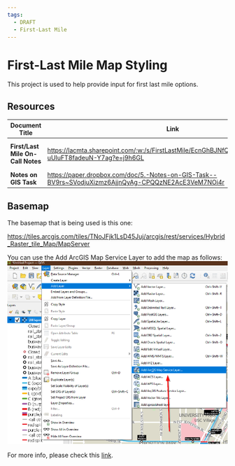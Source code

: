 ```yaml
---
tags:
  - DRAFT
  - First-Last Mile
---
```


# First-Last Mile Map Styling

This project is used to help provide input for first last mile options.

## Resources


| Document Title | Link| Description|
|----|----|-----|
|**First/Last Mile On-Call Notes**|https://lacmta.sharepoint.com/:w:/s/FirstLastMile/EcnGhBJNfQ9MluHXf_ch1qcBG9W-uUIuFT8fadeuN-Y7ag?e=j9h6GL|Notes about the FLM for the consultants.
|**Notes on GIS Task**|https://paper.dropbox.com/doc/5.-Notes-on-GIS-Task--BV9rs~SVodjuXizmz6AjjnQyAg-CPQQzNE2AcE3VeM7NOi4r|


## Basemap
The basemap that is being used is this one:

https://tiles.arcgis.com/tiles/TNoJFjk1LsD45Juj/arcgis/rest/services/Hybrid_Raster_tile_Map/MapServer

You can use the Add ArcGIS Map Service Layer to add the map as follows:
![](./media/flm_basemap.png)

For more info, please check this [link](https://gis.stackexchange.com/questions/202615/adding-arcgis-online-services-to-qgis).
